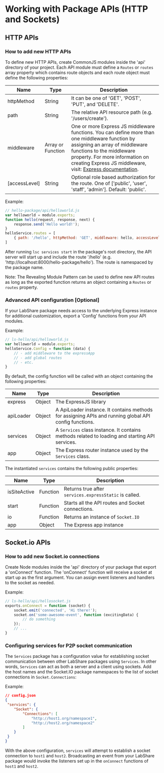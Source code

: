 # Working with Package APIs (HTTP and Sockets)

## HTTP APIs

### How to add new HTTP APIs

To define new HTTP APIs, create CommonJS modules inside the 'api' directory of
your project.  Each API module must define a `Routes` or `routes`
array property which contains route objects and each route object must define
the following properties:

| Name | Type | Description |
| ---- | ---- | ----------- |
| httpMethod | String | It can be one of 'GET', 'POST', 'PUT', and 'DELETE'. |
| path | String | The relative API resource path (e.g. '/users/create'). |
| middleware | Array or Function | One or more Express JS middleware functions. You can define more than one middleware function by assigning an array of middleware functions to the middleware property.  For more information on creating Express JS middleware, visit: [Express documentation](http://expressjs.com/guide/using-middleware.html).  |
| [accessLevel] | String | Optional role based authorization for the route. One of ['public', 'user', 'staff', 'admin']. Default: 'public'. |

Example:

```javascript
// hello-package/api/helloworld.js
var helloworld = module.exports;
function hello(request, response, next) {
    response.send('Hello world!');
}
helloService.routes = [
    { path: '/hello', httpMethod: 'GET', middleware: hello, accessLevel: 'user' }
]
```

After running `lsc services start` in the package's root directory, the API server will start up and include the route '/hello' (e.g.
'http://localhost:8000/hello-package/hello'). The route is namespaced by the package name.

Note:
The Revealing Module Pattern can be used to define new API routes as long as the
exported function returns an object containing a `Routes` or `routes` property.

### Advanced API configuration [Optional]

If your LabShare package needs access to the underlying Express instance for
additional customization, export a 'Config' functions from your API modules.

Example:
```javascript
// ls-hello/api/helloworld.js
var helloworld = module.exports;
helloService.Config = function (data) {
    // - add middleware to the expressApp
    // - add global routes
    // - etc.
}
```

By default, the config function will be called with an object containing the following properties:

| Name | Type | Description |
| ---- | ---- | ----------- |
| express | Object | The ExpressJS library |
| apiLoader | Object | A ApiLoader instance. It contains methods for assigning APIs and running global API config functions. |
| services | Object | A `Services` class instance. It contains methods related to loading and starting API services. |
| app | Object | The Express router instance used by the `Services` class. |

The instantiated `services` contains the following public properties:

| Name | Type | Description |
| ---- | ---- | ----------- |
| isSiteActive | Function | Returns true after `services.expressStatic` is called. |
| start | Function | Starts all the API routes and Socket connections. |
| io | Function | Returns an instance of `Socket.IO` |
| app | Object | The Express app instance |


## Socket.io APIs

### How to add new Socket.io connections

Create Node modules inside the 'api' directory of your package that export a
'onConnect' function. The 'onConnect' function will receive a socket at start
up as the first argument. You can assign event listeners and handlers to the
socket as needed.

Example:

```javascript
// ls-hello/api/hellosocket.js
exports.onConnect = function (socket) {
    socket.emit('connected', 'Hi there!');
    socket.on('some-awesome-event', function (excitingData) {
        // do something
    });
    // ...
}
```

### Configuring services for P2P socket communication

The `Services` package has a configuration value for establishing socket
communication between other LabShare packages using `Services`. In other words, `Services` can act as both a server and a client using sockets. Add the host names and the Socket.IO
package namespaces to the list of socket connections in `Socket.Connections`:

Example:

```json
// config.json
{
 "services": {
    "Socket": {
        "Connections": [
            "http://host1.org/namespace1",
            "http://host2.org/namespace2"
        ]
    }
 }
}
```

With the above configuration, `services` will attempt to establish a socket
connection to `host1` and `host2`. Broadcasting an event
from your LabShare package would invoke the listeners set up in the `onConnect`
functions of `host1` and `host2`.
